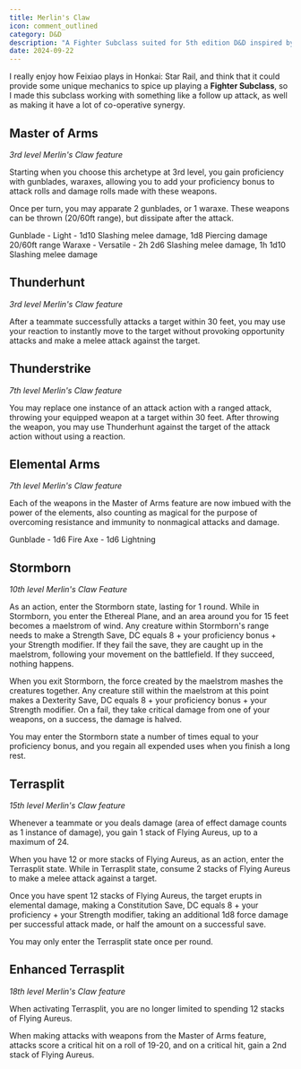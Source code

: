 ```yaml
---
title: Merlin's Claw
icon: comment_outlined
category: D&D
description: "A Fighter Subclass suited for 5th edition D&D inspired by Feixiao from Honkai: Star Rail"
date: 2024-09-22
---
```


I really enjoy how Feixiao plays in Honkai: Star Rail, and think that it could provide some unique mechanics to spice up playing a **Fighter Subclass**, so I made this subclass working with something like a follow up attack, as well as making it have a lot of co-operative synergy.

## Master of Arms
*3rd level Merlin's Claw feature*

Starting when you choose this archetype at 3rd level, you gain proficiency with gunblades, waraxes, allowing you to add your proficiency bonus to attack rolls and damage rolls made with these weapons.

Once per turn, you may apparate 2 gunblades, or 1 waraxe. These weapons can be thrown (20/60ft range), but dissipate after the attack.

Gunblade - Light - 1d10 Slashing melee damage, 1d8 Piercing damage 20/60ft range
Waraxe - Versatile - 2h 2d6 Slashing melee damage, 1h 1d10 Slashing melee damage
## Thunderhunt
*3rd level Merlin's Claw feature*

After a teammate successfully attacks a target within 30 feet, you may use your reaction to instantly move to the target without provoking opportunity attacks and make a melee attack against the target.
## Thunderstrike
*7th level Merlin's Claw feature*

You may replace one instance of an attack action with a ranged attack, throwing your equipped weapon at a target within 30 feet. After throwing the weapon, you may use Thunderhunt against the target of the attack action without using a reaction.
## Elemental Arms
*7th level Merlin's Claw feature*

Each of the weapons in the Master of Arms feature are now imbued with the power of the elements, also counting as magical for the purpose of overcoming resistance and immunity to nonmagical attacks and damage.

Gunblade - 1d6 Fire
Axe - 1d6 Lightning
## Stormborn
*10th level Merlin's Claw Feature*

As an action, enter the Stormborn state, lasting for 1 round. While in Stormborn, you enter the Ethereal Plane, and an area around you for 15 feet becomes a maelstrom of wind. Any creature within Stormborn's range needs to make a Strength Save, DC equals 8 + your proficiency bonus + your Strength modifier. If they fail the save, they are caught up in the maelstrom, following your movement on the battlefield. If they succeed, nothing happens.

When you exit Stormborn, the force created by the maelstrom mashes the creatures together. Any creature still within the maelstrom at this point makes a Dexterity Save, DC equals 8 + your proficiency bonus + your Strength modifier. On a fail, they take critical damage from one of your weapons, on a success, the damage is halved.

You may enter the Stormborn state a number of times equal to your proficiency bonus, and you regain all expended uses when you finish a long rest.
## Terrasplit
*15th level Merlin's Claw feature*

Whenever a teammate or you deals damage (area of effect damage counts as 1 instance of damage), you gain 1 stack of Flying Aureus, up to a maximum of 24.

When you have 12 or more stacks of Flying Aureus, as an action, enter the Terrasplit state. While in Terrasplit state, consume 2 stacks of Flying Aureus to make a melee attack against a target.

Once you have spent 12 stacks of Flying Aureus, the target erupts in elemental damage, making a Constitution Save, DC equals 8 + your proficiency + your Strength modifier, taking an additional 1d8 force damage per successful attack made, or half the amount on a successful save.

You may only enter the Terrasplit state once per round.
## Enhanced Terrasplit
*18th level Merlin's Claw feature*

When activating Terrasplit, you are no longer limited to spending 12 stacks of Flying Aureus.

When making attacks with weapons from the Master of Arms feature, attacks score a critical hit on a roll of 19-20, and on a critical hit, gain a 2nd stack of Flying Aureus.